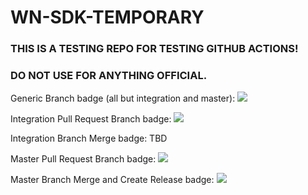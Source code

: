 # WN-SDK-TEMPORARY

### THIS IS A TESTING REPO FOR TESTING GITHUB ACTIONS!
### DO NOT USE FOR ANYTHING OFFICIAL.

Generic Branch badge (all but integration and master): ![](https://github.com/realwear/WN-SDK-TEMPORARY/workflows/Branch%20Build%20Test%20Lint/badge.svg)

Integration Pull Request Branch badge: ![](https://github.com/realwear/WN-SDK-TEMPORARY/workflows/Integration%20Pull%20Request/badge.svg)

Integration Branch Merge badge: TBD

Master Pull Request Branch badge: ![](https://github.com/realwear/WN-SDK-TEMPORARY/workflows/Master%20Branch%20Pull%20Request/badge.svg)

Master Branch Merge and Create Release badge: ![](https://github.com/realwear/WN-SDK-TEMPORARY/workflows/Master%20Branch%20Push%20Create%20Release/badge.svg?branch=master)
